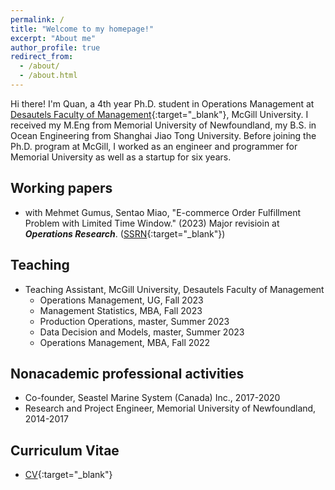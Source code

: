 ```yaml
---
permalink: /
title: "Welcome to my homepage!"
excerpt: "About me"
author_profile: true
redirect_from: 
  - /about/
  - /about.html
---
```


Hi there! I'm Quan, a 4th year Ph.D. student in Operations Management at [Desautels Faculty of Management](https://www.mcgill.ca/desautels/quan-zhou){:target="_blank"}, McGill University. I received my M.Eng from Memorial University of Newfoundland, my B.S. in Ocean Engineering from Shanghai Jiao Tong University. Before joining the Ph.D. program at McGill, I worked as an engineer and programmer for Memorial University as well as a startup for six years.

<!-- ## Research interests -->

## Working papers

* with Mehmet Gumus, Sentao Miao, "E-commerce Order Fulfillment Problem with Limited Time Window." (2023) Major revisioin at **_Operations Research_**. ([SSRN](http://dx.doi.org/10.2139/ssrn.4547699){:target="_blank"})

## Teaching

* Teaching Assistant, McGill University, Desautels Faculty of Management
  + Operations Management, UG, Fall 2023
  + Management Statistics, MBA, Fall 2023
  + Production Operations, master, Summer 2023
  + Data Decision and Models, master, Summer 2023
  + Operations Management, MBA, Fall 2022

## Nonacademic professional activities

* Co-founder, Seastel Marine System (Canada) Inc., 2017-2020
* Research and Project Engineer, Memorial University of Newfoundland, 2014-2017

## Curriculum Vitae

* [CV](https://www.dropbox.com/scl/fi/pfvm62sc7ey875vfsnzl5/CV.pdf?rlkey=hcwzon1pvlvis72pzfwfh5j84&dl=0){:target="_blank"} 


